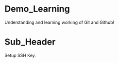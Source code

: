 # Demo_Learning

Understanding and learning working of Git and Github!

# Sub_Header

Setup SSH Key.